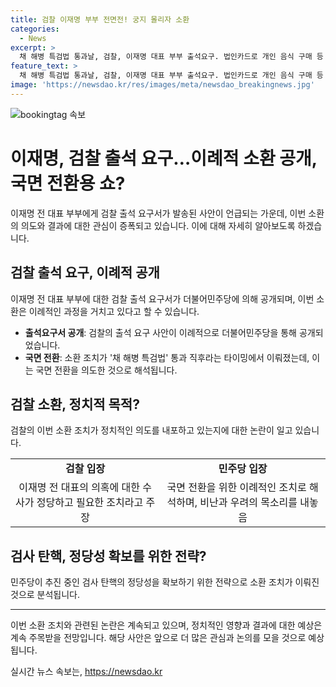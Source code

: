 ```yaml
---
title: 검찰 이재명 부부 전면전! 궁지 몰리자 소환
categories:
  - News
excerpt: >
  채 해병 특검법 통과날, 검찰, 이재명 대표 부부 출석요구. 법인카드로 개인 음식 구매 등 의혹. 민주당, 국면 전환용 쇼 비판. 이재명 7번째 검찰 소환, 민주당 탄핵조사 추진 정당화 목적 주장. 국민의힘 이 대표 지키기 위한 무도한 행동. 7월 중순 탄핵 검사 법사위 심판 예정.
feature_text: >
  채 해병 특검법 통과날, 검찰, 이재명 대표 부부 출석요구. 법인카드로 개인 음식 구매 등 의혹. 민주당, 국면 전환용 쇼 비판. 이재명 7번째 검찰 소환, 민주당 탄핵조사 추진 정당화 목적 주장. 국민의힘 이 대표 지키기 위한 무도한 행동. 7월 중순 탄핵 검사 법사위 심판 예정.
image: 'https://newsdao.kr/res/images/meta/newsdao_breakingnews.jpg'
---
```


<p><img src="https://newsdao.kr/res/images/meta/newsdao_breakingnews.jpg" alt="bookingtag 속보" /></p>

<h1>이재명, 검찰 출석 요구…이례적 소환 공개, 국면 전환용 쇼?</h1>

<p data-ke-size="size16">이재명 전 대표 부부에게 검찰 출석 요구서가 발송된 사안이 언급되는 가운데, 이번 소환의 의도와 결과에 대한 관심이 증폭되고 있습니다. 이에 대해 자세히 알아보도록 하겠습니다.</p>

<h2 data-ke-size="size26">검찰 출석 요구, 이례적 공개</h2>

<p data-ke-size="size16">이재명 전 대표 부부에 대한 검찰 출석 요구서가 더불어민주당에 의해 공개되며, 이번 소환은 이례적인 과정을 거치고 있다고 할 수 있습니다.</p>

<ul>
  <li><b>출석요구서 공개</b>: 검찰의 출석 요구 사안이 이례적으로 더불어민주당을 통해 공개되었습니다.</li>
  <li><b>국면 전환</b>: 소환 조치가 '채 해병 특검법' 통과 직후라는 타이밍에서 이뤄졌는데, 이는 국면 전환을 의도한 것으로 해석됩니다.</li>
</ul>

<h2 data-ke-size="size26">검찰 소환, 정치적 목적?</h2>

<p data-ke-size="size16">검찰의 이번 소환 조치가 정치적인 의도를 내포하고 있는지에 대한 논란이 일고 있습니다.</p>

<table>
  <tr>
    <td style="text-align: center; height: 17px;"><b>검찰 입장</b></td>
    <td style="text-align: center; height: 17px;"><b>민주당 입장</b></td>
  </tr>
  <tr>
    <td style="text-align: center; height: 17px;">이재명 전 대표의 의혹에 대한 수사가 정당하고 필요한 조치라고 주장</td>
    <td style="text-align: center; height: 17px;">국면 전환을 위한 이례적인 조치로 해석하며, 비난과 우려의 목소리를 내놓음</td>
  </tr>
</table>

<h2 data-ke-size="size26">검사 탄핵, 정당성 확보를 위한 전략?</h2>

<p data-ke-size="size16">민주당이 추진 중인 검사 탄핵의 정당성을 확보하기 위한 전략으로 소환 조치가 이뤄진 것으로 분석됩니다.</p>

<hr>

<p data-ke-size="size16">이번 소환 조치와 관련된 논란은 계속되고 있으며, 정치적인 영향과 결과에 대한 예상은 계속 주목받을 전망입니다. 해당 사안은 앞으로 더 많은 관심과 논의를 모을 것으로 예상됩니다.</p>
실시간 뉴스 속보는, <a href="https://newsdao.kr" rel="dofollow">https://newsdao.kr</a>


